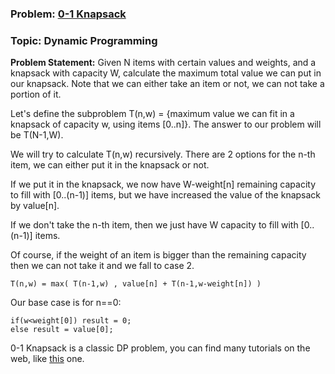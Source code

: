 ### Problem: [0-1 Knapsack](https://practice.geeksforgeeks.org/problems/0-1-knapsack-problem/0)
### Topic: Dynamic Programming

__Problem Statement:__ Given N items with certain values and weights, and a knapsack with capacity W, calculate the maximum total value we can put in our knapsack. Note that we can either take an item or not, we can not take a portion of it.

Let's define the subproblem T(n,w) = {maximum value we can fit in a knapsack of capacity w, using items [0..n]}. The answer to our problem will be T(N-1,W).

We will try to calculate T(n,w) recursively. There are 2 options for the n-th item, we can either put it in the knapsack or not.

If we put it in the knapsack, we now have W-weight[n] remaining capacity to fill with [0..(n-1)] items, but we have increased the value of the knapsack by value[n].

If we don't take the n-th item, then we just have W capacity to fill with [0..(n-1)] items.

Of course, if the weight of an item is bigger than the remaining capacity then we can not take it and we fall to case 2.

```
T(n,w) = max( T(n-1,w) , value[n] + T(n-1,w-weight[n]) )
```

Our base case is for n==0:

```
if(w<weight[0]) result = 0;
else result = value[0];
```

0-1 Knapsack is a classic DP problem, you can find many tutorials on the web, like [this](https://www.youtube.com/watch?v=8LusJS5-AGo) one.
